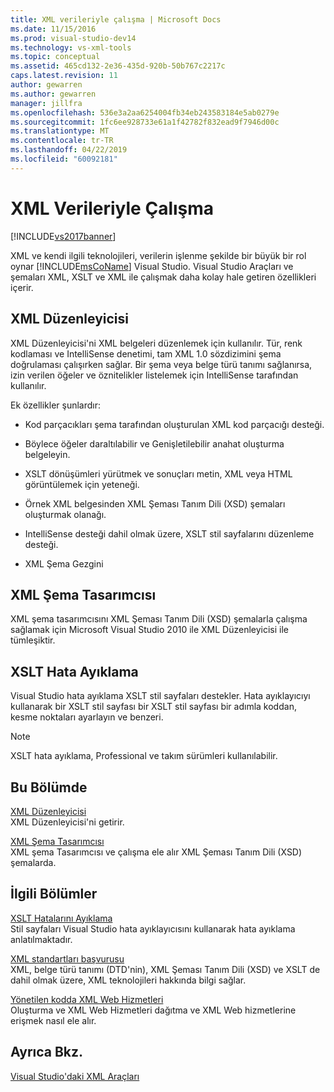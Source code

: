 ```yaml
---
title: XML verileriyle çalışma | Microsoft Docs
ms.date: 11/15/2016
ms.prod: visual-studio-dev14
ms.technology: vs-xml-tools
ms.topic: conceptual
ms.assetid: 465cd132-2e36-435d-920b-50b767c2217c
caps.latest.revision: 11
author: gewarren
ms.author: gewarren
manager: jillfra
ms.openlocfilehash: 536e3a2aa6254004fb34eb243583184e5ab0279e
ms.sourcegitcommit: 1fc6ee928733e61a1f42782f832ead9f7946d00c
ms.translationtype: MT
ms.contentlocale: tr-TR
ms.lasthandoff: 04/22/2019
ms.locfileid: "60092181"
---
```

# <a name="working-with-xml-data"></a>XML Verileriyle Çalışma
[!INCLUDE[vs2017banner](../includes/vs2017banner.md)]

XML ve kendi ilgili teknolojileri, verilerin işlenme şekilde bir büyük bir rol oynar [!INCLUDE[msCoName](../includes/msconame-md.md)] Visual Studio. Visual Studio Araçları ve şemaları XML, XSLT ve XML ile çalışmak daha kolay hale getiren özellikleri içerir.  
  
## <a name="xml-editor"></a>XML Düzenleyicisi  
 XML Düzenleyicisi'ni XML belgeleri düzenlemek için kullanılır. Tür, renk kodlaması ve IntelliSense denetimi, tam XML 1.0 sözdizimini şema doğrulaması çalışırken sağlar. Bir şema veya belge türü tanımı sağlanırsa, izin verilen öğeler ve öznitelikler listelemek için IntelliSense tarafından kullanılır.  
  
 Ek özellikler şunlardır:  
  
- Kod parçacıkları şema tarafından oluşturulan XML kod parçacığı desteği.  
  
- Böylece öğeler daraltılabilir ve Genişletilebilir anahat oluşturma belgeleyin.  
  
- XSLT dönüşümleri yürütmek ve sonuçları metin, XML veya HTML görüntülemek için yeteneği.  
  
- Örnek XML belgesinden XML Şeması Tanım Dili (XSD) şemaları oluşturmak olanağı.  
  
- IntelliSense desteği dahil olmak üzere, XSLT stil sayfalarını düzenleme desteği.  
  
- XML Şema Gezgini  
  
## <a name="xml-schema-designer"></a>XML Şema Tasarımcısı  
 XML şema tasarımcısını XML Şeması Tanım Dili (XSD) şemalarla çalışma sağlamak için Microsoft Visual Studio 2010 ile XML Düzenleyicisi ile tümleşiktir.  
  
## <a name="xslt-debugging"></a>XSLT Hata Ayıklama  
 Visual Studio hata ayıklama XSLT stil sayfaları destekler. Hata ayıklayıcıyı kullanarak bir XSLT stil sayfası bir XSLT stil sayfası bir adımla koddan, kesme noktaları ayarlayın ve benzeri.  
  
> [!NOTE]
>  XSLT hata ayıklama, Professional ve takım sürümleri kullanılabilir.  
  
## <a name="in-this-section"></a>Bu Bölümde  
 [XML Düzenleyicisi](../xml-tools/xml-editor.md)  
 XML Düzenleyicisi'ni getirir.  
  
 [XML Şema Tasarımcısı](../xml-tools/xml-schema-designer.md)  
 XML şema Tasarımcısı ve çalışma ele alır XML Şeması Tanım Dili (XSD) şemalarda.  
  
## <a name="related-sections"></a>İlgili Bölümler  
 [XSLT Hatalarını Ayıklama](../xml-tools/debugging-xslt.md)  
 Stil sayfaları Visual Studio hata ayıklayıcısını kullanarak hata ayıklama anlatılmaktadır.  
  
 [XML standartları başvurusu](http://msdn.microsoft.com/79c78508-c9d0-423a-a00f-672e855de401)  
 XML, belge türü tanımı (DTD'nin), XML Şeması Tanım Dili (XSD) ve XSLT de dahil olmak üzere, XML teknolojileri hakkında bilgi sağlar.
  
 [Yönetilen kodda XML Web Hizmetleri](http://msdn.microsoft.com/c9a7dc25-3e68-4723-bfb7-de4320830196)  
 Oluşturma ve XML Web Hizmetleri dağıtma ve XML Web hizmetlerine erişmek nasıl ele alır.  
  
## <a name="see-also"></a>Ayrıca Bkz.  
 [Visual Studio'daki XML Araçları](../xml-tools/xml-tools-in-visual-studio.md)